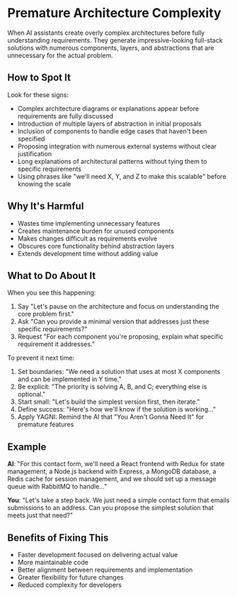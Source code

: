 # Premature Architecture Complexity

When AI assistants create overly complex architectures before fully understanding requirements. They generate impressive-looking full-stack solutions with numerous components, layers, and abstractions that are unnecessary for the actual problem.

## How to Spot It

Look for these signs:

- Complex architecture diagrams or explanations appear before requirements are fully discussed
- Introduction of multiple layers of abstraction in initial proposals
- Inclusion of components to handle edge cases that haven't been specified
- Proposing integration with numerous external systems without clear justification
- Long explanations of architectural patterns without tying them to specific requirements
- Using phrases like "we'll need X, Y, and Z to make this scalable" before knowing the scale

## Why It's Harmful

- Wastes time implementing unnecessary features
- Creates maintenance burden for unused components
- Makes changes difficult as requirements evolve
- Obscures core functionality behind abstraction layers
- Extends development time without adding value

## What to Do About It

When you see this happening:

1. Say "Let's pause on the architecture and focus on understanding the core problem first."
2. Ask "Can you provide a minimal version that addresses just these specific requirements?"
3. Request "For each component you're proposing, explain what specific requirement it addresses."

To prevent it next time:

1. Set boundaries: "We need a solution that uses at most X components and can be implemented in Y time."
2. Be explicit: "The priority is solving A, B, and C; everything else is optional."
3. Start small: "Let's build the simplest version first, then iterate."
4. Define success: "Here's how we'll know if the solution is working..."
5. Apply YAGNI: Remind the AI that "You Aren't Gonna Need It" for premature features

## Example

**AI**: "For this contact form, we'll need a React frontend with Redux for state management, a Node.js backend with Express, a MongoDB database, a Redis cache for session management, and we should set up a message queue with RabbitMQ to handle..."

**You**: "Let's take a step back. We just need a simple contact form that emails submissions to an address. Can you propose the simplest solution that meets just that need?"

## Benefits of Fixing This

- Faster development focused on delivering actual value
- More maintainable code
- Better alignment between requirements and implementation
- Greater flexibility for future changes
- Reduced complexity for developers
